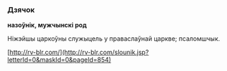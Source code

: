 ### Дзячок
**назоўнік, мужчынскі род**

Ніжэйшы царкоўны служыцель у праваслаўнай царкве; псаломшчык.

<a rel="author">[http://rv-blr.com/](http://rv-blr.com/slounik.jsp?letterId=0&maskId=0&pageId=854)</a>
